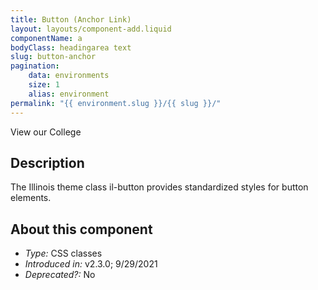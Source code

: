 ```yaml
---
title: Button (Anchor Link)
layout: layouts/component-add.liquid
componentName: a
bodyClass: headingarea text
slug: button-anchor
pagination:
    data: environments
    size: 1
    alias: environment
permalink: "{{ environment.slug }}/{{ slug }}/"
---
```

<div class="template-information" data-name="default">
View our College
</div>

## Description 
The Illinois theme class il-button provides standardized styles for button elements. 

## About this component 
* *Type:* CSS classes 
* *Introduced in:* v2.3.0; 9/29/2021 
* *Deprecated?:* No